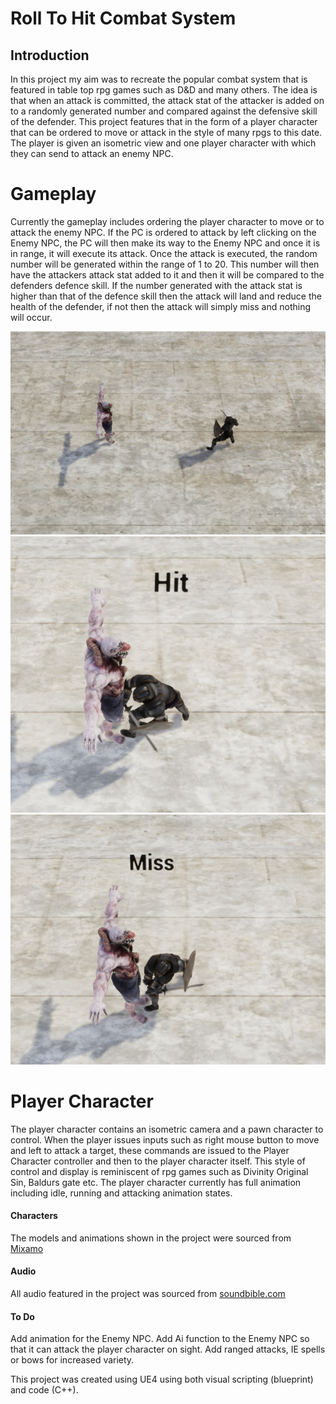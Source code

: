 # Roll To Hit Combat System

## Introduction

In this project my aim was to recreate the popular combat system that is featured in table top rpg games such as D&D and many others. The idea is that when an attack is committed, the attack stat of the attacker is added on to a randomly generated number and compared against the defensive skill of the defender. This project features that in the form of a player character that can be ordered to move or attack in the style of many rpgs to this date. The player is given an isometric view and one player character with which they can send to attack an enemy NPC.

# Gameplay

Currently the gameplay includes ordering the player character to move or to attack the enemy NPC. If the PC is ordered to attack by left clicking on the Enemy NPC, the PC will then make its way to the Enemy NPC and once it is in range, it will execute its attack. Once the attack is executed, the random number will be generated within the range of 1 to 20. This number will then have the attackers attack stat added to it and then it will be compared to the defenders defence skill. If the number generated with the attack stat is higher  than that of the defence skill then the attack will land and reduce the health of the defender, if not then the attack will simply miss and nothing will occur.

![](imgs/RTH.png) 
![](imgs/RTH_Hit.png) 
![](imgs/RTH_Miss.png)


# Player Character

The player character contains an isometric camera and a pawn character to control. When the player issues inputs such as right mouse button to move and left to attack a target, these commands are issued to the Player Character controller and then to the player character itself. This style of control and display is reminiscent of rpg games such as Divinity Original Sin, Baldurs gate etc. The player character currently has full animation including idle, running and attacking animation states.


#### Characters
The models and animations shown in the project were sourced from [Mixamo](https://www.mixamo.com/#/)

#### Audio
All audio featured in the project was sourced from [soundbible.com](http://soundbible.com)

#### To Do
Add animation for the Enemy NPC.
Add Ai function to the Enemy NPC so that it can attack the player character on sight.
Add ranged attacks, IE spells or bows for increased variety.

This project was created using UE4 using both visual scripting (blueprint) and code (C++).
